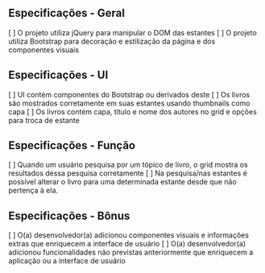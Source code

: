 ## Especificações - Geral

  [ ] O projeto utiliza jQuery para manipular o DOM das estantes
  [ ] O projeto utiliza Bootstrap para decoração e estilização da página e dos componentes visuais

## Especificações - UI

  [ ] UI contém componentes do Bootstrap ou derivados deste
  [ ] Os livros são mostrados corretamente em suas estantes usando thumbnails como capa
  [ ] Os livros contém capa, título e nome dos autores no grid e opções para troca de estante

## Especificações - Função

  [ ] Quando um usuário pesquisa por um tópico de livro, o grid mostra os resultados dessa pesquisa corretamente
  [ ] Na pesquisa/nas estantes é possível alterar o livro para uma determinada estante desde que não pertença à ela.

## Especificações - Bônus

  [ ] O(a) desenvolvedor(a) adicionou componentes visuais e informações extras que enriquecem a interface de usuário
  [ ] O(a) desenvolvedor(a) adicionou funcionalidades não previstas anteriormente que enriquecem a aplicação ou a interface de usuário
